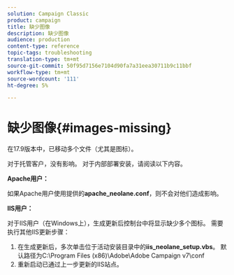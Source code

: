 ```yaml
---
solution: Campaign Classic
product: campaign
title: 缺少图像
description: 缺少图像
audience: production
content-type: reference
topic-tags: troubleshooting
translation-type: tm+mt
source-git-commit: 50f95d7156e7104d90fa7a31eea30711b9c11bbf
workflow-type: tm+mt
source-wordcount: '111'
ht-degree: 5%

---
```



# 缺少图像{#images-missing}

在17.9版本中，已移动多个文件（尤其是图标）。

对于托管客户，没有影响。 对于内部部署安装，请阅读以下内容。

**Apache用户：**

如果Apache用户使用提供的&#x200B;**apache_neolane.conf**，则不会对他们造成影响。

**IIS用户：**

对于IIS用户（在Windows上），生成更新后控制台中将显示缺少多个图标。 需要执行其他IIS更新步骤：

1. 在生成更新后，多次单击位于活动安装目录中的&#x200B;**iis_neolane_setup.vbs**。 默认路径为C:\Program Files (x86)\Adobe\Adobe Campaign v7\conf
1. 重新启动已通过上一步更新的IIS站点。
